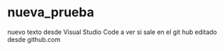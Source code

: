 # nueva_prueba
nuevo texto desde Visual Studio Code
a ver si sale en el git hub
editado desde github.com
